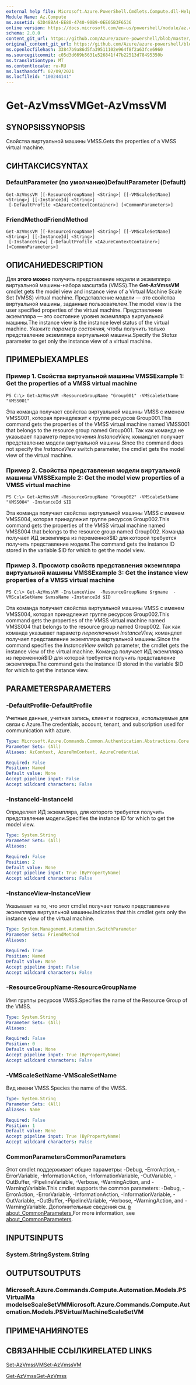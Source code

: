 ```yaml
---
external help file: Microsoft.Azure.PowerShell.Cmdlets.Compute.dll-Help.xml
Module Name: Az.Compute
ms.assetid: 63D48BA4-EE80-4740-90B9-0EE05B3F6536
online version: https://docs.microsoft.com/en-us/powershell/module/az.compute/get-azvmssvm
schema: 2.0.0
content_git_url: https://github.com/Azure/azure-powershell/blob/master/src/Compute/Compute/help/Get-AzVmssVM.md
original_content_git_url: https://github.com/Azure/azure-powershell/blob/master/src/Compute/Compute/help/Get-AzVmssVM.md
ms.openlocfilehash: 33847b9a86d5fa39511102e964f8f2a63fce6960
ms.sourcegitcommit: c05d3d669b5631e526841f47b22513d78495350b
ms.translationtype: MT
ms.contentlocale: ru-RU
ms.lasthandoff: 02/09/2021
ms.locfileid: "100244141"
---
```

# <span data-ttu-id="86803-101">Get-AzVmssVM</span><span class="sxs-lookup"><span data-stu-id="86803-101">Get-AzVmssVM</span></span>

## <span data-ttu-id="86803-102">SYNOPSIS</span><span class="sxs-lookup"><span data-stu-id="86803-102">SYNOPSIS</span></span>
<span data-ttu-id="86803-103">Свойства виртуальной машины VMSS.</span><span class="sxs-lookup"><span data-stu-id="86803-103">Gets the properties of a VMSS virtual machine.</span></span>

## <span data-ttu-id="86803-104">СИНТАКСИС</span><span class="sxs-lookup"><span data-stu-id="86803-104">SYNTAX</span></span>

### <span data-ttu-id="86803-105">DefaultParameter (по умолчанию)</span><span class="sxs-lookup"><span data-stu-id="86803-105">DefaultParameter (Default)</span></span>
```
Get-AzVmssVM [[-ResourceGroupName] <String>] [[-VMScaleSetName] <String>] [[-InstanceId] <String>]
 [-DefaultProfile <IAzureContextContainer>] [<CommonParameters>]
```

### <span data-ttu-id="86803-106">FriendMethod</span><span class="sxs-lookup"><span data-stu-id="86803-106">FriendMethod</span></span>
```
Get-AzVmssVM [[-ResourceGroupName] <String>] [[-VMScaleSetName] <String>] [[-InstanceId] <String>]
 [-InstanceView] [-DefaultProfile <IAzureContextContainer>] [<CommonParameters>]
```

## <span data-ttu-id="86803-107">ОПИСАНИЕ</span><span class="sxs-lookup"><span data-stu-id="86803-107">DESCRIPTION</span></span>
<span data-ttu-id="86803-108">Для **этого можно** получить представление модели и экземпляра виртуальной машины-набора масштаба (VMSS).</span><span class="sxs-lookup"><span data-stu-id="86803-108">The **Get-AzVmssVM** cmdlet gets the model view and instance view of a Virtual Machine Scale Set (VMSS) virtual machine.</span></span>
<span data-ttu-id="86803-109">Представление модели — это свойства виртуальной машины, заданные пользователем.</span><span class="sxs-lookup"><span data-stu-id="86803-109">The model view is the user specified properties of the virtual machine.</span></span>
<span data-ttu-id="86803-110">Представление экземпляра — это состояние уровня экземпляра виртуальной машины.</span><span class="sxs-lookup"><span data-stu-id="86803-110">The instance view is the instance level status of the virtual machine.</span></span>
<span data-ttu-id="86803-111">Укажите *параметр состояния,* чтобы получить только представление экземпляра виртуальной машины.</span><span class="sxs-lookup"><span data-stu-id="86803-111">Specify the *Status* parameter to get only the instance view of a virtual machine.</span></span>

## <span data-ttu-id="86803-112">ПРИМЕРЫ</span><span class="sxs-lookup"><span data-stu-id="86803-112">EXAMPLES</span></span>

### <span data-ttu-id="86803-113">Пример 1. Свойства виртуальной машины VMSS</span><span class="sxs-lookup"><span data-stu-id="86803-113">Example 1: Get the properties of a VMSS virtual machine</span></span>
```
PS C:\> Get-AzVmssVM -ResourceGroupName "Group001" -VMScaleSetName "VMSS001"
```

<span data-ttu-id="86803-114">Эта команда получает свойства виртуальной машины VMSS с именем VMSS001, которая принадлежит к группе ресурсов Group001.</span><span class="sxs-lookup"><span data-stu-id="86803-114">This command gets the properties of the VMSS virtual machine named VMSS001 that belongs to the resource group named Group001.</span></span>
<span data-ttu-id="86803-115">Так как команда не указывает параметр переключения *InstanceView,* командлет получает представление модели виртуальной машины.</span><span class="sxs-lookup"><span data-stu-id="86803-115">Since the command does not specify the *InstanceView* switch parameter, the cmdlet gets the model view of the virtual machine.</span></span>

### <span data-ttu-id="86803-116">Пример 2. Свойства представления модели виртуальной машины VMSS</span><span class="sxs-lookup"><span data-stu-id="86803-116">Example 2: Get the model view properties of a VMSS virtual machine</span></span>
```
PS C:\> Get-AzVmssVM -ResourceGroupName "Group002" -VMScaleSetName "VMSS004" -InstanceId $ID
```

<span data-ttu-id="86803-117">Эта команда получает свойства виртуальной машины VMSS с именем VMSS004, которая принадлежит группе ресурсов Group002.</span><span class="sxs-lookup"><span data-stu-id="86803-117">This command gets the properties of the VMSS virtual machine named VMSS004 that belongs to the resource group named Group002.</span></span>
<span data-ttu-id="86803-118">Команда получает ИД экземпляра из переменной$ID для которой требуется получить представление модели.</span><span class="sxs-lookup"><span data-stu-id="86803-118">The command gets the instance ID stored in the variable $ID for which to get the model view.</span></span>

### <span data-ttu-id="86803-119">Пример 3. Просмотр свойств представления экземпляра виртуальной машины VMSS</span><span class="sxs-lookup"><span data-stu-id="86803-119">Example 3: Get the instance view properties of a VMSS virtual machine</span></span>
```
PS C:\> Get-AzVmssVM -InstanceView  -ResourceGroupName $rgname  -VMScaleSetName $vmssName -InstanceId $ID
```

<span data-ttu-id="86803-120">Эта команда получает свойства виртуальной машины VMSS с именем VMSS004, которая принадлежит группе ресурсов Group002.</span><span class="sxs-lookup"><span data-stu-id="86803-120">This command gets the properties of the VMSS virtual machine named VMSS004 that belongs to the resource group named Group002.</span></span>
<span data-ttu-id="86803-121">Так как команда указывает параметр *переключения InstanceView,* командлет получает представление экземпляра виртуальной машины.</span><span class="sxs-lookup"><span data-stu-id="86803-121">Since the command specifies the *InstanceView* switch parameter, the cmdlet gets the instance view of the virtual machine.</span></span>
<span data-ttu-id="86803-122">Команда получает ИД экземпляра из переменной$ID для которой требуется получить представление экземпляра.</span><span class="sxs-lookup"><span data-stu-id="86803-122">The command gets the instance ID stored in the variable $ID for which to get the instance view.</span></span>

## <span data-ttu-id="86803-123">PARAMETERS</span><span class="sxs-lookup"><span data-stu-id="86803-123">PARAMETERS</span></span>

### <span data-ttu-id="86803-124">-DefaultProfile</span><span class="sxs-lookup"><span data-stu-id="86803-124">-DefaultProfile</span></span>
<span data-ttu-id="86803-125">Учетные данные, учетная запись, клиент и подписка, используемые для связи с Azure.</span><span class="sxs-lookup"><span data-stu-id="86803-125">The credentials, account, tenant, and subscription used for communication with azure.</span></span>

```yaml
Type: Microsoft.Azure.Commands.Common.Authentication.Abstractions.Core.IAzureContextContainer
Parameter Sets: (All)
Aliases: AzContext, AzureRmContext, AzureCredential

Required: False
Position: Named
Default value: None
Accept pipeline input: False
Accept wildcard characters: False
```

### <span data-ttu-id="86803-126">-InstanceId</span><span class="sxs-lookup"><span data-stu-id="86803-126">-InstanceId</span></span>
<span data-ttu-id="86803-127">Определяет ИД экземпляра, для которого требуется получить представление модели.</span><span class="sxs-lookup"><span data-stu-id="86803-127">Specifies the instance ID for which to get the model view.</span></span>

```yaml
Type: System.String
Parameter Sets: (All)
Aliases:

Required: False
Position: 2
Default value: None
Accept pipeline input: True (ByPropertyName)
Accept wildcard characters: False
```

### <span data-ttu-id="86803-128">-InstanceView</span><span class="sxs-lookup"><span data-stu-id="86803-128">-InstanceView</span></span>
<span data-ttu-id="86803-129">Указывает на то, что этот cmdlet получает только представление экземпляра виртуальной машины.</span><span class="sxs-lookup"><span data-stu-id="86803-129">Indicates that this cmdlet gets only the instance view of the virtual machine.</span></span>

```yaml
Type: System.Management.Automation.SwitchParameter
Parameter Sets: FriendMethod
Aliases:

Required: True
Position: Named
Default value: None
Accept pipeline input: False
Accept wildcard characters: False
```

### <span data-ttu-id="86803-130">-ResourceGroupName</span><span class="sxs-lookup"><span data-stu-id="86803-130">-ResourceGroupName</span></span>
<span data-ttu-id="86803-131">Имя группы ресурсов VMSS.</span><span class="sxs-lookup"><span data-stu-id="86803-131">Specifies the name of the Resource Group of the VMSS.</span></span>

```yaml
Type: System.String
Parameter Sets: (All)
Aliases:

Required: False
Position: 0
Default value: None
Accept pipeline input: True (ByPropertyName)
Accept wildcard characters: False
```

### <span data-ttu-id="86803-132">-VMScaleSetName</span><span class="sxs-lookup"><span data-stu-id="86803-132">-VMScaleSetName</span></span>
<span data-ttu-id="86803-133">Вид имени VMSS.</span><span class="sxs-lookup"><span data-stu-id="86803-133">Species the name of the VMSS.</span></span>

```yaml
Type: System.String
Parameter Sets: (All)
Aliases: Name

Required: False
Position: 1
Default value: None
Accept pipeline input: True (ByPropertyName)
Accept wildcard characters: False
```

### <span data-ttu-id="86803-134">CommonParameters</span><span class="sxs-lookup"><span data-stu-id="86803-134">CommonParameters</span></span>
<span data-ttu-id="86803-135">Этот cmdlet поддерживает общие параметры: -Debug, -ErrorAction, -ErrorVariable, -InformationAction, -InformationVariable, -OutVariable, -OutBuffer, -PipelineVariable, -Verbose, -WarningAction, and -WarningVariable.</span><span class="sxs-lookup"><span data-stu-id="86803-135">This cmdlet supports the common parameters: -Debug, -ErrorAction, -ErrorVariable, -InformationAction, -InformationVariable, -OutVariable, -OutBuffer, -PipelineVariable, -Verbose, -WarningAction, and -WarningVariable.</span></span> <span data-ttu-id="86803-136">Дополнительные сведения см. [в about_CommonParameters.](http://go.microsoft.com/fwlink/?LinkID=113216)</span><span class="sxs-lookup"><span data-stu-id="86803-136">For more information, see [about_CommonParameters](http://go.microsoft.com/fwlink/?LinkID=113216).</span></span>

## <span data-ttu-id="86803-137">INPUTS</span><span class="sxs-lookup"><span data-stu-id="86803-137">INPUTS</span></span>

### <span data-ttu-id="86803-138">System.String</span><span class="sxs-lookup"><span data-stu-id="86803-138">System.String</span></span>

## <span data-ttu-id="86803-139">OUTPUTS</span><span class="sxs-lookup"><span data-stu-id="86803-139">OUTPUTS</span></span>

### <span data-ttu-id="86803-140">Microsoft.Azure.Commands.Compute.Automation.Models.PSVirtualMa modelseScaleSetVM</span><span class="sxs-lookup"><span data-stu-id="86803-140">Microsoft.Azure.Commands.Compute.Automation.Models.PSVirtualMachineScaleSetVM</span></span>

## <span data-ttu-id="86803-141">ПРИМЕЧАНИЯ</span><span class="sxs-lookup"><span data-stu-id="86803-141">NOTES</span></span>

## <span data-ttu-id="86803-142">СВЯЗАННЫЕ ССЫЛКИ</span><span class="sxs-lookup"><span data-stu-id="86803-142">RELATED LINKS</span></span>

[<span data-ttu-id="86803-143">Set-AzVmssVM</span><span class="sxs-lookup"><span data-stu-id="86803-143">Set-AzVmssVM</span></span>](./Set-AzVmssVM.md)

[<span data-ttu-id="86803-144">Get-AzVmss</span><span class="sxs-lookup"><span data-stu-id="86803-144">Get-AzVmss</span></span>](./Get-AzVmss.md)


